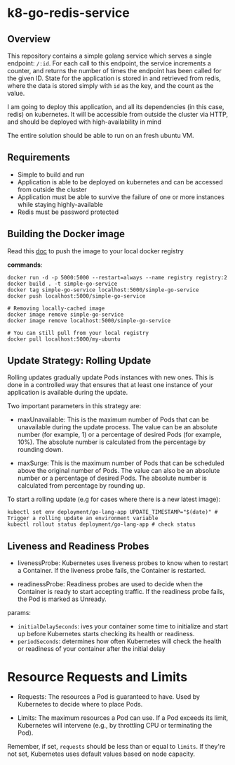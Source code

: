 # k8-go-redis-service

## Overview

This repository contains a simple golang service which serves a single endpoint: `/:id`. For each call to this endpoint, the service increments a counter, and returns the number of times the endpoint has been called for the given ID. State for the application is stored in and retrieved from redis, where the data is stored simply with `id` as the key, and the count as the value.

I am going to deploy this application, and all its dependencies (in this case, redis) on kubernetes. It will be accessible from outside the cluster via HTTP, and should be deployed with high-availability in mind

The entire solution should be able to run on an fresh ubuntu VM.

## Requirements

- Simple to build and run
- Application is able to be deployed on kubernetes and can be accessed from outside the cluster
- Application must be able to survive the failure of one or more instances while staying highly-available
- Redis must be password protected


## Building the Docker image
Read this [doc](https://docs.docker.com/registry/deploying/) to push the image to your local docker registry

**commands**:
```
docker run -d -p 5000:5000 --restart=always --name registry registry:2
docker build . -t simple-go-service
docker tag simple-go-service localhost:5000/simple-go-service
docker push localhost:5000/simple-go-service

# Removing locally-cached image
docker image remove simple-go-service
docker image remove localhost:5000/simple-go-service

# You can still pull from your local registry
docker pull localhost:5000/my-ubuntu
```

## Update Strategy: Rolling Update
Rolling updates gradually update Pods instances with new ones. This is done in a controlled way that ensures that at least one instance of your application is available during the update.

Two important parameters in this strategy are:

- maxUnavailable: This is the maximum number of Pods that can be unavailable during the update process. The value can be an absolute number (for example, 1) or a percentage of desired Pods (for example, 10%). The absolute number is calculated from the percentage by rounding down.

- maxSurge: This is the maximum number of Pods that can be scheduled above the original number of Pods. The value can also be an absolute number or a percentage of desired Pods. The absolute number is calculated from percentage by rounding up.

To start a rolling update (e.g for cases where there is a new latest image):
```
kubectl set env deployment/go-lang-app UPDATE_TIMESTAMP="$(date)" # Trigger a rolling update an environment variable
kubectl rollout status deployment/go-lang-app # check status
```

## Liveness and Readiness Probes
- livenessProbe: Kubernetes uses liveness probes to know when to restart a Container. If the liveness probe fails, the Container is restarted.

- readinessProbe: Readiness probes are used to decide when the Container is ready to start accepting traffic. If the readiness probe fails, the Pod is marked as Unready. 

params:
- `initialDelaySeconds`: ives your container some time to initialize and start up before Kubernetes starts checking its health or readiness.
- `periodSeconds`: determines how often Kubernetes will check the health or readiness of your container after the initial delay

# Resource Requests and Limits

- Requests: The resources a Pod is guaranteed to have. Used by Kubernetes to decide where to place Pods.

- Limits: The maximum resources a Pod can use. If a Pod exceeds its limit, Kubernetes will intervene (e.g., by throttling CPU or terminating the Pod).

Remember, if set, `requests` should be less than or equal to `limits`. If they're not set, Kubernetes uses default values based on node capacity.